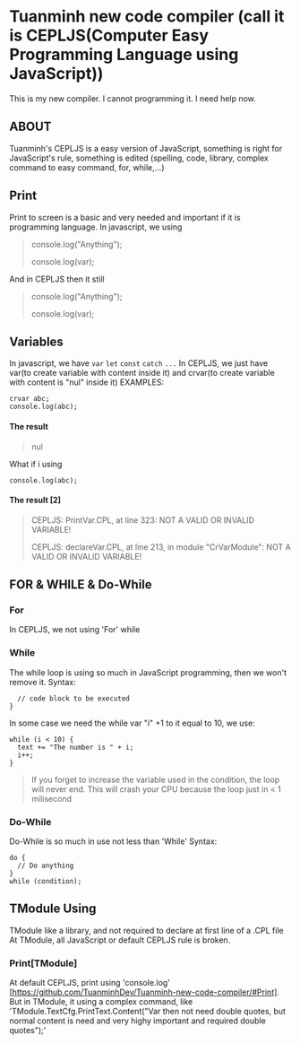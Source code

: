 # Tuanminh new code compiler (call it is CEPLJS(Computer Easy Programming Language using JavaScript))
This is my new compiler. I cannot programming it. I need help now.
## ABOUT
Tuanminh's CEPLJS is a easy version of JavaScript, something is right for JavaScript's rule, something is edited (spelling, code, library, complex command to easy command, for, while,...)
## Print
Print to screen is a basic and very needed and important if it is programming language. In javascript, we using
> console.log("Anything");
> 
> console.log(var);

And in CEPLJS then it still

> console.log("Anything");
> 
> console.log(var);
## Variables
In javascript, we have `var` `let` `const` `catch` `...`
In CEPLJS, we just have var(to create variable with content inside it) and crvar(to create variable with content is "nul" inside it)
EXAMPLES:
```
crvar abc;
console.log(abc);
```
#### The result
> nul

What if i using 
```crvar abc = "Hello Everybody"
console.log(abc);
```
#### The result [2]
> CEPLJS: PrintVar.CPL, at line 323: NOT A VALID OR INVALID VARIABLE!
> 
> CEPLJS: declareVar.CPL, at line 213, in module "CrVarModule":  NOT A VALID OR INVALID VARIABLE!

## FOR & WHILE & Do-While
### For
In CEPLJS, we not using 'For' while
### While
The while loop is using so much in JavaScript programming, then we won't remove it.
Syntax:
```while (condition) {
  // code block to be executed
}
```
In some case we need the while var "i" +1 to it equal to 10, we use:
```var i = 10
while (i < 10) {
  text += "The number is " + i;
  i++;
}
```
> If you forget to increase the variable used in the condition, the loop will never end. This will crash your CPU because the loop just in < 1 milisecond
### Do-While
Do-While is so much in use not less than 'While'
Syntax:
```
do {
  // Do anything
}
while (condition);
```
## TModule Using
TModule like a library, and not required to declare at first line of a .CPL file
At TModule, all JavaScript or default CEPLJS rule is broken.
### Print[TModule]
At default CEPLJS, print using 'console.log' [https://github.com/TuanminhDev/Tuanminh-new-code-compiler/#Print]. But in TModule, it using a complex command, like 'TModule.TextCfg.PrintText.Content("Var then not need double quotes, but normal content is need and very highy important and required double quotes");'
 
